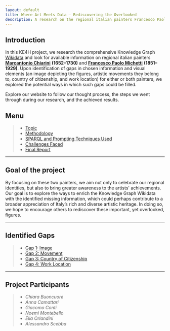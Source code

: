 ```yaml
---
layout: default
title: Where Art Meets Data – Rediscovering the Overlooked
description: A research on the regional italian painters Francesco Paolo Michetti and Marcantonio Chiarini
---
```


## Introduction
In this KE4H project, we research the comprehensive Knowledge Graph <a href="https://www.wikidata.org/wiki/Wikidata:Main_Page" target="_blank">Wikidata</a> and look for available information on regional italian painters <a href="https://www.treccani.it/enciclopedia/marc-antonio-chiarini_%28Dizionario-Biografico%29/" target="_blank">**Marcantonio Chiarini**</a> **(1652–1730)** and <a href="https://www.treccani.it/enciclopedia/francesco-paolo-michetti_%28Dizionario-Biografico%29/" target="_blank">**Francesco Paolo Michetti**</a> **(1851–1929)**. Upon identification of gaps in chosen information and visual elements (an image depicting the figures, artistic movements they belong to, country of citizenship, and work location) for either or both painters, we explored the potential ways in which such gaps could be filled.

Explore our website to follow our thought process, the steps we went through during our research, and the achieved results.

## Menu
> * [Topic](./topic.html)
> * [Methodology](./methodology.html)
> * [SPARQL and Prompting Techniques Used](./sparql.html)
> * [Challenges Faced](./challenges.html)
> * [Final Report](./final-report.html)

***

## Goal of the project
By focusing on these two painters, we aim not only to celebrate our regional identities, but also to bring greater awareness to the artists' achievements. Our goal is to explore the ways to enrich the Knowledge Graph Wikidata with the identified missing information, which could perhaps contribute to a broader appreciation of Italy’s rich and diverse artistic heritage. In doing so, we hope to encourage others to rediscover these important, yet overlooked, figures.

***

## Identified Gaps 
> * [Gap 1: Image](./gap1.html)
> * [Gap 2: Movement](./gap2.html)
> * [Gap 3: Country of Citizenship](./gap3.html)
> * [Gap 4: Work Location](./gap4.html)

***

## Project Participants 
> * *Chiara Buoncuore*
> * *Anna Camattari*
> * *Giacomo Conti*
> * *Noemi Montebello*
> * *Elia Orlandini*
> * *Alessandro Scebba*
